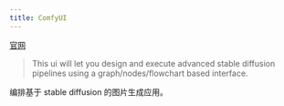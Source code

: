```yaml
---
title: ComfyUI
---
```

[官网](https://github.com/comfyanonymous/ComfyUI)
> This ui will let you design and execute advanced stable diffusion pipelines using a graph/nodes/flowchart based interface. 

编排基于 stable diffusion 的图片生成应用。